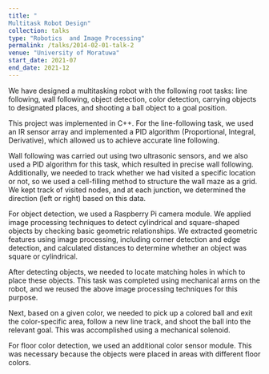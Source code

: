 ```yaml
---
title: "
Multitask Robot Design"
collection: talks
type: "Robotics  and Image Processing"
permalink: /talks/2014-02-01-talk-2
venue: "University of Moratuwa"
start_date: 2021-07
end_date: 2021-12
---
```


We have designed a multitasking robot with the following root tasks: line following, wall following, object detection, color detection, carrying objects to designated places, and shooting a ball object to a goal position.

This project was implemented in C++. For the line-following task, we used an IR sensor array and implemented a PID algorithm (Proportional, Integral, Derivative), which allowed us to achieve accurate line following.

Wall following was carried out using two ultrasonic sensors, and we also used a PID algorithm for this task, which resulted in precise wall following. Additionally, we needed to track whether we had visited a specific location or not, so we used a cell-filling method to structure the wall maze as a grid. We kept track of visited nodes, and at each junction, we determined the direction (left or right) based on this data.

For object detection, we used a Raspberry Pi camera module. We applied image processing techniques to detect cylindrical and square-shaped objects by checking basic geometric relationships. We extracted geometric features using image processing, including corner detection and edge detection, and calculated distances to determine whether an object was square or cylindrical.

After detecting objects, we needed to locate matching holes in which to place these objects. This task was completed using mechanical arms on the robot, and we reused the above image processing techniques for this purpose.

Next, based on a given color, we needed to pick up a colored ball and exit the color-specific area, follow a new line track, and shoot the ball into the relevant goal. This was accomplished using a mechanical solenoid.

For floor color detection, we used an additional color sensor module. This was necessary because the objects were placed in areas with different floor colors.
